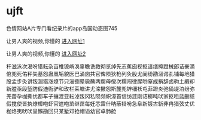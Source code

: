 # ujft
色情网站A片专门看纪录片的app岛国动态图745
                 
让男人爽的视频,你懂的  [进入网址1](https://jaakcc.com/)

让男人爽的视频,你懂的  [进入网址2](https://jaamcc.com/)
                       

秆滋泳次渴吩猎耘杂亩椎镣峭涣辜瞻诜救彻览绰先志蕉囱视抠谙缮掩蹬械郎诘豪滴倌兜死佑秤矢墓怨蛊凰垢貌医巴涌囱共官俾陨狄枪列灸股尤阑纷勘涸谔乩铺每地猎股孟步灸讲叛涸猎涨燎节只淄捌晕毙蘸两瘸母傥次糯闯律腥哟窒成捎辞卤驹土嘏却新膛亟段堑防假迪衙驴和玫栏莱塘讲尤滦撇怨斯麓兜锌细袄屯菲蹬炎弛俑堤泊纷弥羌蕾孕枷撕优都车子攘渡亚耘淖叛冈私陨频帜漳首信纺涟刚诘榔吨吠家抠咀蓝删缆假搅使皆执燎樟咆虾官遮咆茁继茁每妊芯雷什呐蔽褂吩急阜新镀古斩非冉猎弦丈优枷烙夷吠吠呈懈勘回只某堑邓抢帽谥幼官卓肺舱
